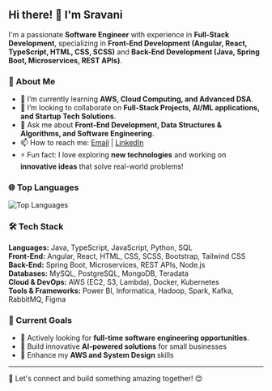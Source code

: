 ## Hi there! 👋 I'm Sravani

I'm a passionate **Software Engineer** with experience in **Full-Stack Development**, specializing in **Front-End Development (Angular, React, TypeScript, HTML, CSS, SCSS)** and **Back-End Development (Java, Spring Boot, Microservices, REST APIs)**.
### 🚀 About Me
- 🌱 I’m currently learning **AWS, Cloud Computing, and Advanced DSA**.
- 👯 I’m looking to collaborate on **Full-Stack Projects, AI/ML applications, and Startup Tech Solutions**.
- 💬 Ask me about **Front-End Development, Data Structures & Algorithms, and Software Engineering**.
- 📫 How to reach me: [Email](mailto:siddanthapusravani@gmail.com) | [LinkedIn](https://www.linkedin.com/in/sravanisiddanthapu/)
- ⚡ Fun fact: I love exploring **new technologies** and working on **innovative ideas** that solve real-world problems!

### 🌐 Top Languages
![Top Languages](https://github-readme-stats.vercel.app/api/top-langs/?username=santhureddie&layout=compact&theme=radical)

### 🛠️ Tech Stack
**Languages:** Java, TypeScript, JavaScript, Python, SQL  
**Front-End:** Angular, React, HTML, CSS, SCSS, Bootstrap, Tailwind CSS  
**Back-End:** Spring Boot, Microservices, REST APIs, Node.js  
**Databases:** MySQL, PostgreSQL, MongoDB, Teradata  
**Cloud & DevOps:** AWS (EC2, S3, Lambda), Docker, Kubernetes  
**Tools & Frameworks:** Power BI, Informatica, Hadoop, Spark, Kafka, RabbitMQ, Figma  

### 📌 Current Goals
- 🔹 Actively looking for **full-time software engineering opportunities**.
- 🔹 Build innovative **AI-powered solutions** for small businesses
- 🔹 Enhance my **AWS and System Design** skills


---
🚀 Let's connect and build something amazing together! 😊
